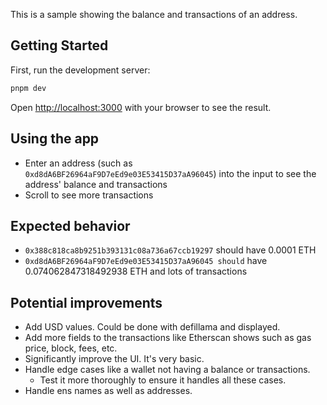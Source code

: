 This is a sample showing the balance and transactions of an address.

## Getting Started

First, run the development server:

```bash
pnpm dev
```

Open [http://localhost:3000](http://localhost:3000) with your browser to see the result.

## Using the app

- Enter an address (such as `0xd8dA6BF26964aF9D7eEd9e03E53415D37aA96045`) into the input to see the address' balance and transactions
- Scroll to see more transactions

## Expected behavior

- `0x388c818ca8b9251b393131c08a736a67ccb19297` should have 0.0001 ETH
- `0xd8dA6BF26964aF9D7eEd9e03E53415D37aA96045 should` have 0.074062847318492938 ETH and lots of transactions

## Potential improvements

- Add USD values. Could be done with defillama and displayed.
- Add more fields to the transactions like Etherscan shows such as gas price, block, fees, etc.
- Significantly improve the UI. It's very basic.
- Handle edge cases like a wallet not having a balance or transactions.
  - Test it more thoroughly to ensure it handles all these cases.
- Handle ens names as well as addresses.
